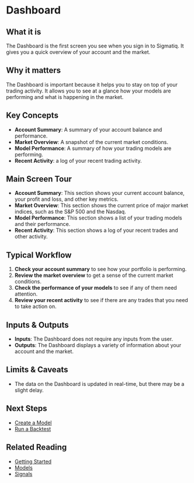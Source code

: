# Dashboard

## What it is

The Dashboard is the first screen you see when you sign in to Sigmatiq. It gives you a quick overview of your account and the market.

## Why it matters

The Dashboard is important because it helps you to stay on top of your trading activity. It allows you to see at a glance how your models are performing and what is happening in the market.

## Key Concepts

*   **Account Summary**: A summary of your account balance and performance.
*   **Market Overview**: A snapshot of the current market conditions.
*   **Model Performance**: A summary of how your trading models are performing.
*   **Recent Activity**: a log of your recent trading activity.

## Main Screen Tour

*   **Account Summary**: This section shows your current account balance, your profit and loss, and other key metrics.
*   **Market Overview**: This section shows the current price of major market indices, such as the S&P 500 and the Nasdaq.
*   **Model Performance**: This section shows a list of your trading models and their performance.
*   **Recent Activity**: This section shows a log of your recent trades and other activity.

## Typical Workflow

1.  **Check your account summary** to see how your portfolio is performing.
2.  **Review the market overview** to get a sense of the current market conditions.
3.  **Check the performance of your models** to see if any of them need attention.
4.  **Review your recent activity** to see if there are any trades that you need to take action on.

## Inputs & Outputs

*   **Inputs**: The Dashboard does not require any inputs from the user.
*   **Outputs**: The Dashboard displays a variety of information about your account and the market.

## Limits & Caveats

*   The data on the Dashboard is updated in real-time, but there may be a slight delay.

## Next Steps

*   [Create a Model](../suite/workflows/create-a-model.md)
*   [Run a Backtest](../suite/workflows/run-a-backtest.md)

## Related Reading

*   [Getting Started](../getting-started.md)
*   [Models](./models.md)
*   [Signals](./signals.md)
